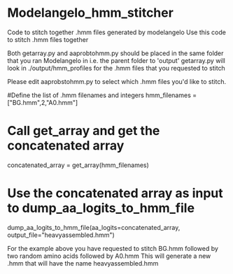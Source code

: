 # Modelangelo_hmm_stitcher
Code to stitch together .hmm files generated by modelangelo
Use this code to stitch .hmm files together

Both getarray.py and aaprobtohmm.py should be placed in the same folder that you ran Modelangelo in
i.e. the parent folder to 'output'
getarray.py will look in ./output/hmm_profiles for the .hmm files that you requested to stitch

Please edit aaprobstohmm.py to select which .hmm files you'd like to stitch.

#Define the list of .hmm filenames and integers
hmm_filenames = ["BG.hmm",2,"A0.hmm"]

# Call get_array and get the concatenated array
concatenated_array = get_array(hmm_filenames)

# Use the concatenated array as input to dump_aa_logits_to_hmm_file
dump_aa_logits_to_hmm_file(aa_logits=concatenated_array, output_file="heavyassembled.hmm")

For the example above you have requested to stitch BG.hmm followed by two random amino acids followed by A0.hmm
This will generate a new .hmm that will have the name heavyassembled.hmm
